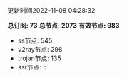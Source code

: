 更新时间2022-11-08 04:28:32

**总订阅: 73**
**总节点: 2073**
**有效节点: 983**
- ss节点: 545
- v2ray节点: 298
- trojan节点: 135
- ssr节点: 5
